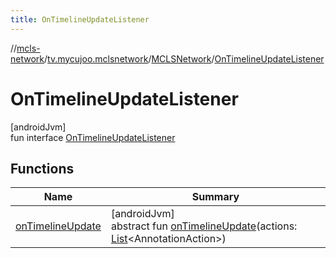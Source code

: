 ```yaml
---
title: OnTimelineUpdateListener
---
```

//[mcls-network](../../../../index.html)/[tv.mycujoo.mclsnetwork](../../index.html)/[MCLSNetwork](../index.html)/[OnTimelineUpdateListener](index.html)



# OnTimelineUpdateListener



[androidJvm]\
fun interface [OnTimelineUpdateListener](index.html)



## Functions


| Name | Summary |
|---|---|
| [onTimelineUpdate](on-timeline-update.html) | [androidJvm]<br>abstract fun [onTimelineUpdate](on-timeline-update.html)(actions: [List](https://kotlinlang.org/api/latest/jvm/stdlib/kotlin.collections/-list/index.html)&lt;AnnotationAction&gt;) |

